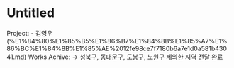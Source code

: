 # Untitled

Project: - 김영우 (%E1%84%80%E1%85%B5%E1%86%B7%E1%84%8B%E1%85%A7%E1%86%BC%E1%84%8B%E1%85%AE%2012fe98ce7f7180b6a7e1d0a581b43041.md)
Works Achive: → 성북구, 동대문구, 도봉구, 노원구 제외한 지역 전달 완료